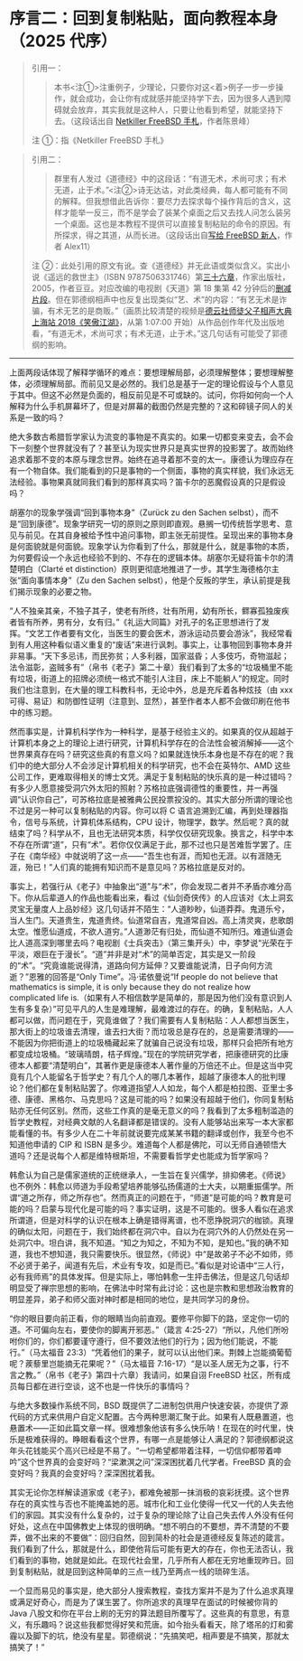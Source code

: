# 序言二：回到复制粘贴，面向教程本身（2025 代序）

>引用一：
>
>>本书<注①>注重例子，少理论，只要你对这<着>例子一步一步操作，就会成功，会让你有成就感并能坚持学下去，因为很多人遇到障碍就会放弃，其实我就是这种人，只要让他看到希望，就能坚持下去。（这段话出自 [Netkiller FreeBSD 手札](https://www.netkiller.cn/freebsd/preface.html)，作者陈景峰）
>
> 注 ①：指《Netkiller FreeBSD 手札》

>引用二：
>
>>群里有人发过《道德经》中的这段话：“有道无术，术尚可求；有术无道，止于术。”<注②>诗无达诂，对此类经典，每人都可能有不同的解释。但我想借此告诉你：要尽力去探求每个操作背后的含义，这样才能举一反三，而不是学会了装某个桌面之后又去找人问怎么装另一个桌面。这也是本教程不提供可以直接复制粘贴的命令的原因。有所探求，得之其道，从而长进。（这段话出自[写给 FreeBSD 新人](https://alex6357.github.io/freebsd-book/preface/to-beginners.html)，作者 Alex11）
>
> 注 ②：此处引用的原文有讹。查《道德经》并无此语或类似含义。实出小说《遥远的救世主》（ISBN 9787506331746）第[三十六章](https://www.youduzw.com/book/2290/160046_2.html)，作家出版社，2005，作者豆豆。对应改编的电视剧《天道》第 18 集第 42 分钟后的[删减片段](https://www.bilibili.com/video/BV1bT4y1F7qK)。但在郭德纲相声中也反复出现类似“艺、术”的内容：“有艺无术是诈骗，有术无艺的是商贩。”（画质比较清楚的视频是[德云社师徒父子相声大典上海站 2018《笑傲江湖》](https://www.youtube.com/watch?v=qpW_SRVEzEg)，从第 1:07:00 开始）从作品创作年代及出版地看，“有道无术，术尚可求；有术无道，止于术。”这几句话有可能受了郭德纲的影响。


---

上面两段话体现了解释学循环的难点：要想理解局部，必须理解整体；要想理解整体，必须理解局部。而前见又是必然的。我们总是基于一定的理论假设与个人意见于其中。但这不必然是负面的，相反前见是不可或缺的。试问，你将如何向一个人解释为什么手机屏幕坏了，但是对屏幕的截图仍然是完整的？这和碎镜子同人的关系是一致的吗？

绝大多数古希腊哲学家认为流变的事物是不真实的。如果一切都变来变去，会不会下一刻整个世界就没有了？甚至认为现实世界只是真实世界的投影罢了。故而始终追求着那不变的本原与理念世界。始终在追寻着那不变的太一。康德认为理应存在有一个物自体。我们能看到的只是事物的一个侧面，事物的真实样貌，我们永远无法经验。事物果真就同我们看到的那样真实吗？笛卡尔的恶魔假设真的只是假设吗？

胡塞尔的现象学强调“回到事物本身”（Zurück zu den Sachen selbst），而不是“回到康德”。现象学研究一切的原则之原则即直观。悬搁一切传统哲学思考、意见与前见。在其自身被给予性中追问事物，即主张无前提性。呈现出来的事物本身是何面貌就是何面貌。现象学认为你看到了什么，那就是什么，就是事物的本质，为何要假设一个永远也经验不到的、不存在的逻辑本体。胡塞尔无疑将笛卡尔的清楚明白（Clarté et distinction）原则更彻底地推进了一步。其学生海德格尔主张“面向事情本身”（Zu den Sachen selbst），他是个反叛的学生，承认前提是我们揭示现象的必要之物。

“人不独亲其亲，不独子其子，使老有所终，壮有所用，幼有所长，鳏寡孤独废疾者皆有所养，男有分，女有归。”《礼运大同篇》对孔子的名正思想进行了发挥。“文艺工作者要有文化，当医生的要会医术，游泳运动员要会游泳”，我经常看到有人用这种看似语义重复的“废话”来进行讽刺。事实上，让事物回到事物本身并非易事。“天下多忌讳，而民弥贫；人多利器，国家滋昏；人多伎巧，奇物滋起；法令滋彰，盗贼多有”（帛书《老子》第二十章）我们看到了太多的“垃圾桶里不能有垃圾，街道上的招牌必须统一格式不能引人注目，床上不能躺人”的规定。同时我们也注意到，在大量的理工科教科书，无论中外，总是充斥着各种炫技（由 xxx 可得、易证）和防御性证明（注意到、显然），甚至作者本人都不会做印刷在他书中的练习题。

然而事实是，计算机科学作为一种科学，是基于经验主义的。如果真的仅从超越于计算机本身之上的理论上进行研究，计算机科学存在的合法性会被消解掉——这个世界果真存在吗？研究这些真的有意义吗？如果就连快乐本身也是不存在的呢？我们中的绝大部分人不会涉足计算机相关的科学研究，也不会在英特尔、AMD 这些公司工作，更难取得相关的博士文凭。满足于复制粘贴的快乐真的是一种过错吗？有多少人愿意接受洞穴外太阳的照射？苏格拉底强调德性的重要性，并一再强调“认识你自己”，可苏格拉底是被雅典公民投票投没的。其实大部分所谓的理论也不过是另一种可以复制粘贴的内容。你可以将 C 语言追溯到汇编，再到处理器指令，信号与系统，计算机体系结构，CPU 设计，物理学，数学。然后呢？真的就结束了吗？科学从不，且也无法研究本质，科学仅仅研究现象。换言之，科学中本不存在所谓“道”，只有“术”。若你仅仅满足于此，那不过也只是苦难哲学罢了。庄子在《南华经》中就说明了这一点——“吾生也有涯，而知也无涯。以有涯随无涯，殆已！”人们真的能拥有知识而不是意见吗？苏格拉底是反对的。

事实上，若强行从《老子》中抽象出“道”与“术”，你会发现二者并不矛盾亦难分高下。你从后辈道人的作品也能看出来，看过《仙剑奇侠传》的人应该对《太上洞玄灵宝无量度人上品妙经》这几句话并不陌生：“人道眇眇，仙道莽莽。鬼道乐兮，当人生门。天道贵生，鬼道贵终。仙道常自吉，鬼道常自凶。高上清灵爽，悲歌朗太空。惟愿仙道成，不欲人道穷。”人道渺茫有归处，而仙道不知所归。难道仙道会比人道高深到哪里去吗？电视剧《士兵突击》（第三集开头）中，李梦说“光荣在于平淡，艰巨在于漫长”。“道”并非是对“术”的简单否定，其实是又一阶段的“术”。“究竟谁能说得清，道路向何方延伸？又要谁能说清，日子向何方流逝？”恩雅的回答是“Only Time”。冯·诺依曼说“If people do not believe that mathematics is simple, it is only because they do not realize how complicated life is.（如果有人不相信数学是简单的，那是因为他们没有意识到人生有多复杂）”可见平凡的人生是难理解，最难渡过的存在。的确，复制粘贴，人人都可以做，而问题在于，究竟谁做了？我们需要有人复制粘贴：人人都想当医生，那大街上的垃圾谁去清理，谁去扫大街？而垃圾总是存在的，总是需要清理的——不能因为你把街道上的垃圾桶藏起来了就骗自己说没有垃圾，那样只会把所有地方都变成垃圾桶。“玻璃晴朗，桔子辉煌。”现在的学院研究学者，把康德研究的比康德本人都要“清楚明白”，其著作更是康德本人著作量的万倍还不止。但是这当中究竟有几个人能留名于哲学史？有几个人的哪几本著作，超越了康德本人的批判理论？他们都在复制粘贴罢了。你难道指望人人如龙，每个人都是柏拉图、亚里士多德、康德、黑格尔、马克思吗？这是可能的吗？如果没有超越于他们，你同复制粘贴亦无任何区别。然而，这些工作真的是毫无意义的吗？我看到了太多粗制滥造的哲学史教程，对经典文献的人名翻译都是错误的。没有人能够站出来写一本大家都能看懂的书。有多少人在二十年前就说要完成某某书籍的翻译或创作，我至今也不知道他申请的 CIP 和 ISBN 是多少。难道每个人都是佛陀，可以无师自通顿悟大道吗？还是说每个人都是维特根斯坦，不需要看哲学史也能成为哲学家吗？

韩愈认为自己是儒家道统的正统继承人，一生旨在复兴儒学，排抑佛老。《师说》也不例外：韩愈以师道为手段希望培养能够弘扬儒道的士大夫，以期重振儒学。所谓“道之所存，师之所存也”。然而真正的问题在于，“师道”是可能的吗？教育是可能的吗？启蒙与现代化是可能的吗？事实证明，这是不可能的。很多人看似在追求所谓道，但是对科学的认识在根本上确是错得离谱，也不愿挣脱洞穴的枷锁。真理的确似太阳，问题在于，我们始终都在洞穴中。自以为在洞穴外的人仍然处在另一处洞穴中。坦白讲，我不知道。“知之为知之，不知为不知，是知也。”我的确不知道，我也不想知道，我只需要快乐。很显然，《师说》中“是故弟子不必不如师，师不必贤于弟子，闻道有先后，术业有专攻，如是而已。”看似是对论语中“三人行，必有我师焉”的具体发挥。但是实际上，哪怕韩愈一生抨击佛法，但是这几句话却明显受了禅宗思想的影响，在佛法中时常有此讨论：这也是宗教和思想政治教育的明显差异，弟子和师父面对神时都是相同的地位，是共同学习的身份。

“你的眼目要向前正看，你的眼睛当向前直观。要修平你脚下的路，坚定你一切的道。不可偏向左右，要使你的脚离开邪恶。”（箴言 4:25-27）“所以，凡他们所吩咐你们的，你们都要谨守遵行，但不要效法他们的行为；因为他们能说，不能行。”（马太福音 23:3）“凭着他们的果子，就可以认出他们来。荆棘上岂能摘葡萄呢？蒺藜里岂能摘无花果呢？”（马太福音 7:16-17）“是以圣人居无为之事，行不言之教。”（帛书《老子》第四十六章）我请问，如果自诩 FreeBSD 社区，所有成员每日都在进行空谈，这不也是一件快乐的事情吗？

与绝大多数操作系统不同，BSD 既提供了二进制包供用户快速安装，亦提供了源代码的方式来供用户自定义配置。古今两种思潮汇聚于此。如果有人既悬置道，也悬置术——正如此篇文章一样。很难想象他该有多么快乐呐！在现在的时代里，快乐是极难获得的。睁眼看看这个世界，有哪一点是能够让人满足的？郭德纲都说这年头花钱能买个高兴已经是不易了。“一切希望都带着注释，一切信仰都带着呻吟”这个世界真的会变好吗？“梁漱溟之问”深深困扰着几代学者。FreeBSD 真的会变好吗？我真的会变好吗？深深困扰着我。

其实无论你怎样解读道家或《老子》，都难免被那一抹消极的哀彩抚摸。这个世界存在的真实性与否也不能掩盖她的恶。城市化和工业化使得一代又一代的人失去他们的家园。其实没有什么复杂的，过于复杂的理论除了让自己失去传人外没有任何好处，这点在中国佛教史上体现的很明确。“想不明白的不要想，弄不清楚的不要弄，做不出来的不要做”：回归自然，回到简朴的社会是道德经反复陈述的箴言。我们看到了什么，那就是什么，即使他背后可能有更大的存在，你也无法否认，我们看到的事物，她就是如此。在现代社会里，几乎所有人都在无穷地重现昨日。回到复制粘贴，就是回到这种简单的三点一线乃至两点一线的琐碎生活。

一个显而易见的事实是，绝大部分人搜索教程，查找方案并不是为了什么追求真理或满足好奇心，而是为了谋生罢了。你所追求的真理早在面试的时候被你背的 Java 八股文和你在平台上刷的无穷的算法题目所覆写了。这些真的有意思，有意义，有乐趣吗？说这些我都觉得好笑和荒唐。如今抬头看看天，除了塔吊的灯和雾霾以及脚下的坑，绝没有星星。郭德纲说：“先搞笑吧，相声要是不搞笑，那就太搞笑了！”